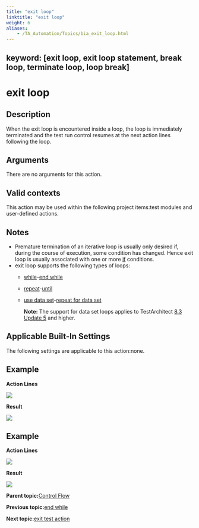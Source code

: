 ```yaml
--- 
title: "exit loop"
linktitle: "exit loop"
weight: 6
aliases: 
    - /TA_Automation/Topics/bia_exit_loop.html
---
```

keyword: [exit loop, exit loop statement, break loop, terminate loop, loop break]
---

# exit loop

## Description

When the exit loop is encountered inside a loop, the loop is immediately terminated and the test run control resumes at the next action lines following the loop.

## Arguments

There are no arguments for this action.

## Valid contexts

This action may be used within the following project items:test modules and user-defined actions.

## Notes

-   Premature termination of an iterative loop is usually only desired if, during the course of execution, some condition has changed. Hence exit loop is usually associated with one or more [if](bia_if.html) conditions.
-   exit loop supports the following types of loops:
    -   [while](bia_while.html)-[end while](bia_end_while.html)
    -   [repeat](bia_repeat.html)-[until](bia_until.html)
    -   [use data set](bia_use_data_set.html)-[repeat for data set](bia_repeat_for_data_set.html)

        **Note:** The support for data set loops applies to TestArchitect [8.3 Update 5](/TA_ReleaseNotes/DITA_source/Whats_New_8.3_update_5.html) and higher.


## Applicable Built-In Settings

The following settings are applicable to this action:none.

## Example

**Action Lines**

![](/images//Images/bia_exit_loop_pgm.png)

**Result**

![](/images//Images/bia_exit_loop_res.png)

## Example

**Action Lines**

![](/images//Images/bia_exit_loop_ta4vs_pgm.png)

**Result**

![](/images//Images/bia_exit_loop_ta4vs_res.png)

**Parent topic:**[Control Flow](/TA_Automation/Topics/bia_Control_flow.html)

**Previous topic:**[end while](/TA_Automation/Topics/bia_end_while.html)

**Next topic:**[exit test action](/TA_Automation/Topics/bia_exit_test_action.html)

